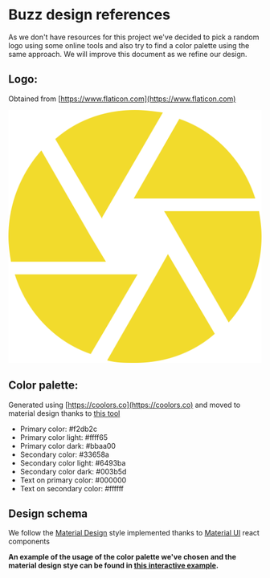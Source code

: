# Buzz design references

As we don't have resources for this project we've decided to pick a random logo using some online tools and also try to find a color palette using the same approach. We will improve this document as we refine our design.

## Logo:

Obtained from [https://www.flaticon.com](https://www.flaticon.com)

![logo.svg](../public/images/logo.svg)

## Color palette:

Generated using [https://coolors.co](https://coolors.co) and moved to material design thanks to [this tool](https://material.io/color/#!/?view.left=0&view.right=1&primary.color=F2DB2C&secondary.color=33658A)

* Primary color: #f2db2c
* Primary color light: #ffff65
* Primary color dark: #bbaa00
* Secondary color: #33658a
* Secondary color light: #6493ba
* Secondary color dark: #003b5d
* Text on primary color: #000000
* Text on secondary color: #ffffff

## Design schema

We follow the [Material Design](https://material.io) style implemented thanks to [Material UI](http://www.material-ui.com/#/) react components

**An example of the usage of the color palette we've chosen and the material design stye can be found in [this interactive example](https://codepen.io/pen/).**